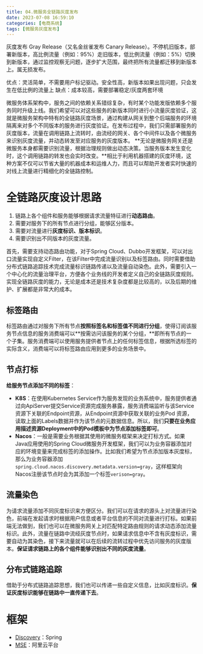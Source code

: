 ```yaml
---
title: 04.微服务全链路灰度发布
date: 2023-07-08 16:59:10
categories: [电商系统]
tags: [微服务灰度发布]
---
```


灰度发布 Gray Release（又名金丝雀发布 Canary Release）。不停机旧版本，部署新版本，高比例流量（例如：95%）走旧版本，低比例流量（例如：5%）切换到新版本，通过监控观察无问题，逐步扩大范围，最终把所有流量都迁移到新版本上。属无损发布。

优点：灵活简单，不需要用户标记驱动。安全性高，新版本如果出现问题，只会发生在低比例的流量上
缺点：成本较高，需要部署稳定/灰度两套环境

微服务体系架构中，服务之间的依赖关系错综复杂，有时某个功能发版依赖多个服务同时升级上线。我们希望可以对这些服务的新版本同时进行小流量灰度验证，这就是微服务架构中特有的全链路灰度场景，通过构建从网关到整个后端服务的环境隔离来对多个不同版本的服务进行灰度验证。在发布过程中，我们只需部署服务的灰度版本，流量在调用链路上流转时，由流经的网关、各个中间件以及各个微服务来识别灰度流量，并动态转发至对应服务的灰度版本。
**无论是微服务网关还是微服务本身都需要识别流量，根据治理规则做出动态决策。当服务版本发生变化时，这个调用链路的转发也会实时改变。**相比于利用机器搭建的灰度环境，这种方案不仅可以节省大量的机器成本和运维人力，而且可以帮助开发者实时快速的对线上流量进行精细化的全链路控制。

# 全链路灰度设计思路

1. 链路上各个组件和服务能够根据请求流量特征进行**动态路由**。
2. 需要对服务下的所有节点进行分组，能够区分版本。
3. 需要对流量进行**灰度标识、版本标识**。
4. 需要识别出不同版本的灰度流量。

首先，需要支持动态路由功能，对于Spring Cloud、Dubbo开发框架，可以对出口流量实现自定义Filter，在该Filter中完成流量识别以及标签路由。同时需要借助分布式链路追踪技术完成流量标识链路传递以及流量自动染色。此外，需要引入一个中心化的流量治理平台，方便各个业务线的开发者定义自己的全链路灰度规则。实现全链路灰度的能力，无论是成本还是技术复杂度都是比较高的，以及后期的维护、扩展都是非常大的成本。

## 标签路由

标签路由通过对服务下所有节点**按照标签名和标签值不同进行分组**，使得订阅该服务节点信息的服务消费端可以**按需访问该服务的某个分组，**即所有节点的一个子集。服务消费端可以使用服务提供者节点上的任何标签信息，根据所选标签的实际含义，消费端可以将标签路由应用到更多的业务场景中。

## 节点打标

**给服务节点添加不同的标签**：
* **K8S**：在使用Kubernetes Service作为服务发现的业务系统中，服务提供者通过向ApiServer提交Service资源完成服务暴露，服务消费端监听与该Service资源下关联的Endpoint资源，从Endpoint资源中获取关联的业务Pod 资源，读取上面的Labels数据并作为该节点的元数据信息。所以，我们**只要在业务应用描述资源Deployment中的Pod模板中为节点添加标签即可**。
* **Nacos**：一般是需要业务根据其使用的微服务框架来决定打标方式。如果Java应用使用的Spring Cloud微服务开发框架，我们可以为业务容器添加对应的环境变量来完成标签的添加操作。比如我们希望为节点添加版本灰度标，那么为业务容器添加`spring.cloud.nacos.discovery.metadata.version=gray`，这样框架向Nacos注册该节点时会为其添加一个标签`verison=gray`。

## 流量染色

为请求流量添加不同灰度标识来方便区分。我们可以在请求的源头上对流量进行染色，前端在发起请求时根据用户信息或者平台信息的不同对流量进行打标。如果前端无法做到，我们也可以在微服务网关上对匹配特定路由规则的请求动态添加流量标识。此外，流量在链路中流经灰度节点时，如果请求信息中不含有灰度标识，需要自动为其染色，接下来流量就可以在后续的流转过程中优先访问服务的灰度版本。**保证请求链路上的各个组件能够识别出不同的灰度流量**。

## 分布式链路追踪

借助于分布式链路追踪思想，我们也可以传递一些自定义信息，比如灰度标识。**保证灰度标识能够在链路中一直传递下去**。

# 框架
* [Discovery](https://github.com/Nepxion/Discovery)：Spring
* [MSE](https://help.aliyun.com/document_detail/359851.html)：阿里云平台



